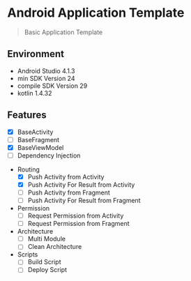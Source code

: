 # Android Application Template

> Basic Application Template

## Environment

- Android Studio 4.1.3
- min SDK Version 24
- compile SDK Version 29
- kotlin 1.4.32

## Features

- [x] BaseActivity
- [ ] BaseFragment
- [x] BaseViewModel
- [ ] Dependency Injection
- Routing
  - [x] Push Activity from Activity
  - [x] Push Activity For Result from Activity
  - [ ] Push Activity from Fragment
  - [ ] Push Activity For Result from Fragment
- Permission
  - [ ] Request Permission from Activity
  - [ ] Request Permission from Fragment
- Architecture
  - [ ] Multi Module
  - [ ] Clean Architecture
- Scripts
  - [ ] Build Script
  - [ ] Deploy Script
